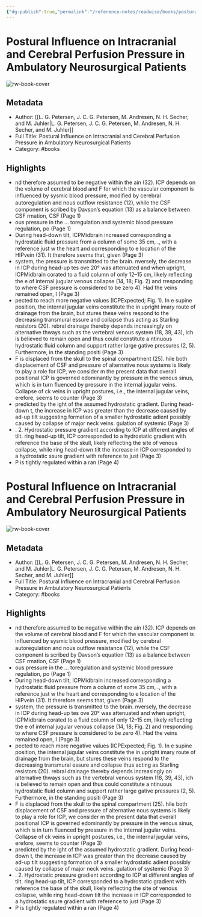 ```yaml
---
{"dg-publish":true,"permalink":"/reference-notes/readwise/books/postural-influence-on-intracranial-and-cerebral-perfusion-pressure-in-ambulatory-neurosurgical-patients/"}
---
```


# Postural Influence on Intracranial and Cerebral Perfusion Pressure in Ambulatory Neurosurgical Patients

![rw-book-cover](https://readwise-assets.s3.amazonaws.com/static/images/default-book-icon-7.09749d3efd49.png)

## Metadata
- Author: [[L. G. Petersen, J. C. G. Petersen, M. Andresen, N. H. Secher, and M. Juhler\|L. G. Petersen, J. C. G. Petersen, M. Andresen, N. H. Secher, and M. Juhler]]
- Full Title: Postural Influence on Intracranial and Cerebral Perfusion Pressure in Ambulatory Neurosurgical Patients
- Category: #books

## Highlights
- nd therefore assumed to be negative within the ain (32). ICP depends on the volume of cerebral blood and F for which the vascular component is inﬂuenced by sysmic blood pressure, modiﬁed by cerebral autoregulation and nous outﬂow resistance (12), while the CSF component is scribed by Davson’s equation (13) as a balance between CSF rmation, CSF (Page 1)
- ous pressure in the ... toregulation and systemic blood pressure regulation, po (Page 1)
- During head-down tilt, ICPMidbrain increased corresponding a hydrostatic ﬂuid pressure from a column of some 35 cm, ., with a reference just w the heart and corresponding to e location of the HIPvein (31). It therefore seems that, given (Page 3)
- system, the pressure is transmitted to the brain. nversely, the decrease in ICP during head-up tes ove 20° was attenuated and when upright, ICPMidbrain corated to a ﬂuid column of only 12–15 cm, likely reﬂecting the e of internal jugular venous collapse (14, 18; Fig. 2) and rresponding to where CSF pressure is considered to be zero 4). Had the veins remained open, I (Page 3)
- pected to reach more negative values (ICPExpected; Fig. 1). In e supine position, the internal jugular veins constitute the in upright imary route of drainage from the brain, but stures these veins respond to the decreasing transmural essure and collapse thus acting as Starling resistors (20). rebral drainage thereby depends increasingly on alternative thways such as the vertebral venous system (18, 39, 43), ich is believed to remain open and thus could constitute a ntinuous hydrostatic ﬂuid column and support rather large gative pressures (2, 5). Furthermore, in the standing positi (Page 3)
- F is displaced from the skull to the spinal compartment (25). hile both displacement of CSF and pressure of alternative nous systems is likely to play a role for ICP, we consider m the present data that overall positional ICP is governed edominantly by pressure in the venous sinus, which is in turn ﬂuenced by pressure in the internal jugular veins. Collapse of ck veins in upright postures, i.e., the internal jugular veins, erefore, seems to counter (Page 3)
- predicted by the ight of the assumed hydrostatic gradient. During head-down t, the increase in ICP was greater than the decrease caused by ad-up tilt suggesting formation of a smaller hydrostatic adient possibly caused by collapse of major neck veins. gulation of systemic (Page 3)
- . 2. Hydrostatic pressure gradient according to ICP at different angles of tilt. ring head-up tilt, ICP corresponded to a hydrostatic gradient with reference the base of the skull, likely reﬂecting the site of venous collapse, while ring head-down tilt the increase in ICP corresponded to a hydrostatic ssure gradient with reference to just (Page 3)
- P is tightly regulated within a ran (Page 4)
# Postural Influence on Intracranial and Cerebral Perfusion Pressure in Ambulatory Neurosurgical Patients

![rw-book-cover](https://readwise-assets.s3.amazonaws.com/static/images/default-book-icon-7.09749d3efd49.png)

## Metadata
- Author: [[L. G. Petersen, J. C. G. Petersen, M. Andresen, N. H. Secher, and M. Juhler\|L. G. Petersen, J. C. G. Petersen, M. Andresen, N. H. Secher, and M. Juhler]]
- Full Title: Postural Influence on Intracranial and Cerebral Perfusion Pressure in Ambulatory Neurosurgical Patients
- Category: #books

## Highlights
- nd therefore assumed to be negative within the ain (32). ICP depends on the volume of cerebral blood and F for which the vascular component is inﬂuenced by sysmic blood pressure, modiﬁed by cerebral autoregulation and nous outﬂow resistance (12), while the CSF component is scribed by Davson’s equation (13) as a balance between CSF rmation, CSF (Page 1)
- ous pressure in the ... toregulation and systemic blood pressure regulation, po (Page 1)
- During head-down tilt, ICPMidbrain increased corresponding a hydrostatic ﬂuid pressure from a column of some 35 cm, ., with a reference just w the heart and corresponding to e location of the HIPvein (31). It therefore seems that, given (Page 3)
- system, the pressure is transmitted to the brain. nversely, the decrease in ICP during head-up tes ove 20° was attenuated and when upright, ICPMidbrain corated to a ﬂuid column of only 12–15 cm, likely reﬂecting the e of internal jugular venous collapse (14, 18; Fig. 2) and rresponding to where CSF pressure is considered to be zero 4). Had the veins remained open, I (Page 3)
- pected to reach more negative values (ICPExpected; Fig. 1). In e supine position, the internal jugular veins constitute the in upright imary route of drainage from the brain, but stures these veins respond to the decreasing transmural essure and collapse thus acting as Starling resistors (20). rebral drainage thereby depends increasingly on alternative thways such as the vertebral venous system (18, 39, 43), ich is believed to remain open and thus could constitute a ntinuous hydrostatic ﬂuid column and support rather large gative pressures (2, 5). Furthermore, in the standing positi (Page 3)
- F is displaced from the skull to the spinal compartment (25). hile both displacement of CSF and pressure of alternative nous systems is likely to play a role for ICP, we consider m the present data that overall positional ICP is governed edominantly by pressure in the venous sinus, which is in turn ﬂuenced by pressure in the internal jugular veins. Collapse of ck veins in upright postures, i.e., the internal jugular veins, erefore, seems to counter (Page 3)
- predicted by the ight of the assumed hydrostatic gradient. During head-down t, the increase in ICP was greater than the decrease caused by ad-up tilt suggesting formation of a smaller hydrostatic adient possibly caused by collapse of major neck veins. gulation of systemic (Page 3)
- . 2. Hydrostatic pressure gradient according to ICP at different angles of tilt. ring head-up tilt, ICP corresponded to a hydrostatic gradient with reference the base of the skull, likely reﬂecting the site of venous collapse, while ring head-down tilt the increase in ICP corresponded to a hydrostatic ssure gradient with reference to just (Page 3)
- P is tightly regulated within a ran (Page 4)
